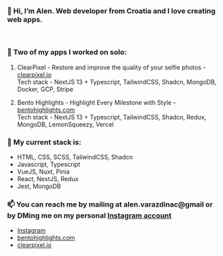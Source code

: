 ### 👋 Hi, I’m Alen. Web developer from Croatia and I love creating web apps.<br/>
<br/>

### 📱 Two of my apps I worked on solo:
1. ClearPixel - Restore and improve the quality of your selfie photos - [clearpixel.io](https://www.clearpixel.io/)<br/>
  Tech stack - NextJS 13 + Typescript, TailwindCSS, Shadcn, MongoDB, Docker, GCP, Stripe
   
2. Bento Highlights - Highlight Every Milestone with Style - [bentohighlights.com](https://www.bentohighlights.com/)<br/>
   Tech stack - NextJS 13 + Typescript, TailwindCSS, Shadcn, Redux, MongoDB, LemonSqueezy, Vercel
   
### 🌱 My current stack is:<br/>
- HTML, CSS, SCSS, TailwindCSS, Shadcn
- Javascript, Typescript
- VueJS, Nuxt, Pinia
- React, NextJS, Redux
- Jest, MongoDB
### 📫 You can reach me by mailing at **alen.varazdinac@gmail** or by DMing me on my personal [Instagram account](https://instagram.com/alenvarazdinac/)

<!---- [Personal website](https://alenv.com/) --->
- [Instagram](https://instagram.com/alenvarazdinac/)
- [bentohighlights.com](https://www.bentohighlights.com/)
- [clearpixel.io](https://www.clearpixel.io/)

<!---
AlenVarazdinac/AlenVarazdinac is a ✨ special ✨ repository because its `README.md` (this file) appears on your GitHub profile.
You can click the Preview link to take a look at your changes.
--->
